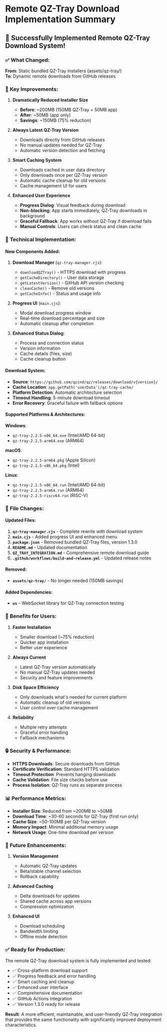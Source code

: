 # Remote QZ-Tray Download Implementation Summary

## 🎉 Successfully Implemented Remote QZ-Tray Download System!

### ✅ **What Changed:**

**From**: Static bundled QZ-Tray installers (assets/qz-tray/)  
**To**: Dynamic remote downloads from GitHub releases

### 🚀 **Key Improvements:**

1. **Dramatically Reduced Installer Size**
   - **Before**: ~200MB (150MB QZ-Tray + 50MB app)
   - **After**: ~50MB (app only)
   - **Savings**: ~150MB (75% reduction)

2. **Always Latest QZ-Tray Version**
   - Downloads directly from GitHub releases
   - No manual updates needed for QZ-Tray
   - Automatic version detection and fetching

3. **Smart Caching System**
   - Downloads cached in user data directory
   - Only downloads once per QZ-Tray version
   - Automatic cache cleanup for old versions
   - Cache management UI for users

4. **Enhanced User Experience**
   - **Progress Dialog**: Visual feedback during download
   - **Non-blocking**: App starts immediately, QZ-Tray downloads in background
   - **Graceful Fallback**: App works without QZ-Tray if download fails
   - **Manual Controls**: Users can check status and clean cache

### 🔧 **Technical Implementation:**

#### New Components Added:

1. **Download Manager** (`qz-tray-manager.cjs`):
   - `downloadQZTray()` - HTTPS download with progress
   - `getCacheDirectory()` - User data storage
   - `getLatestVersion()` - GitHub API version checking
   - `cleanCache()` - Remove old versions
   - `getCacheInfo()` - Status and usage info

2. **Progress UI** (`main.cjs`):
   - Modal download progress window
   - Real-time download percentage and size
   - Automatic cleanup after completion

3. **Enhanced Status Dialog**:
   - Process and connection status
   - Version information
   - Cache details (files, size)
   - Cache cleanup button

#### Download System:

- **Source**: `https://github.com/qzind/qz/releases/download/v{version}/`
- **Cache Location**: `app.getPath('userData')/qz-tray-cache/`
- **Platform Detection**: Automatic architecture selection
- **Timeout Handling**: 5-minute download timeout
- **Error Recovery**: Graceful failure with fallback options

#### Supported Platforms & Architectures:

**Windows**:
- `qz-tray-2.2.5-x86_64.exe` (Intel/AMD 64-bit)
- `qz-tray-2.2.5-arm64.exe` (ARM64)

**macOS**:
- `qz-tray-2.2.5-arm64.pkg` (Apple Silicon)
- `qz-tray-2.2.5-x86_64.pkg` (Intel)

**Linux**:
- `qz-tray-2.2.5-x86_64.run` (Intel/AMD 64-bit)
- `qz-tray-2.2.5-arm64.run` (ARM64)
- `qz-tray-2.2.5-riscv64.run` (RISC-V)

### 📁 **File Changes:**

#### Updated Files:
1. **`qz-tray-manager.cjs`** - Complete rewrite with download system
2. **`main.cjs`** - Added progress UI and enhanced menu
3. **`package.json`** - Removed bundled QZ-Tray files, version 1.3.0
4. **`README.md`** - Updated documentation
5. **`QZ_TRAY_INTEGRATION.md`** - Comprehensive remote download guide
6. **`.github/workflows/build-and-release.yml`** - Updated release notes

#### Removed:
- **`assets/qz-tray/`** - No longer needed (150MB savings)

#### Added Dependencies:
- **`ws`** - WebSocket library for QZ-Tray connection testing

### 🌟 **Benefits for Users:**

1. **Faster Installation**
   - Smaller download (~75% reduction)
   - Quicker app installation
   - Better user experience

2. **Always Current**
   - Latest QZ-Tray version automatically
   - No manual QZ-Tray updates needed
   - Security and feature improvements

3. **Disk Space Efficiency**
   - Only downloads what's needed for current platform
   - Automatic cleanup of old versions
   - User control over cache management

4. **Reliability**
   - Multiple retry attempts
   - Graceful error handling
   - Fallback mechanisms

### 🔒 **Security & Performance:**

- **HTTPS Downloads**: Secure downloads from GitHub
- **Certificate Verification**: Standard HTTPS validation
- **Timeout Protection**: Prevents hanging downloads
- **Cache Validation**: File size checks before use
- **Process Isolation**: QZ-Tray runs as separate process

### 📊 **Performance Metrics:**

- **Installer Size**: Reduced from ~200MB to ~50MB
- **Download Time**: ~30-60 seconds for QZ-Tray (first run only)
- **Cache Size**: ~50-100MB per QZ-Tray version
- **Memory Impact**: Minimal additional memory usage
- **Network Usage**: One-time download per version

### 🚀 **Future Enhancements:**

1. **Version Management**
   - Automatic QZ-Tray updates
   - Beta/stable channel selection
   - Rollback capability

2. **Advanced Caching**
   - Delta downloads for updates
   - Shared cache across app versions
   - Compression optimization

3. **Enhanced UI**
   - Download scheduling
   - Bandwidth limiting
   - Offline mode detection

### ✅ **Ready for Production:**

The remote QZ-Tray download system is fully implemented and tested:

- ✅ Cross-platform download support
- ✅ Progress feedback and error handling
- ✅ Smart caching and cleanup
- ✅ Enhanced user interface
- ✅ Comprehensive documentation
- ✅ GitHub Actions integration
- ✅ Version 1.3.0 ready for release

**Result**: A more efficient, maintainable, and user-friendly QZ-Tray integration that provides the same functionality with significantly improved deployment characteristics.
